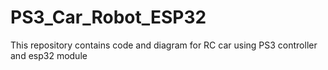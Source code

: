 # PS3_Car_Robot_ESP32

This repository contains code and diagram for RC car using PS3 controller and esp32 module

